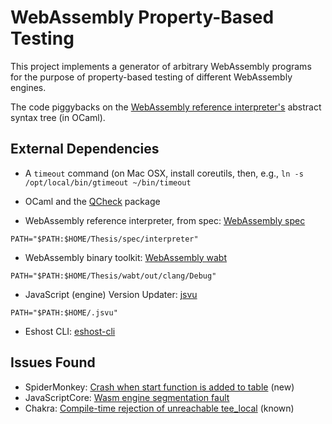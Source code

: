 # WebAssembly Property-Based Testing

This project implements a generator of arbitrary WebAssembly programs
for the purpose of property-based testing of different WebAssembly engines.

The code piggybacks on the [WebAssembly reference interpreter's](https://github.com/WebAssembly/spec) 
abstract syntax tree (in OCaml).


## External Dependencies

* A `timeout` command
  (on Mac OSX, install coreutils, then, e.g., `ln -s /opt/local/bin/gtimeout ~/bin/timeout`

* OCaml and the [QCheck](https://github.com/c-cube/qcheck) package

* WebAssembly reference interpreter, from spec: [WebAssembly spec](https://github.com/WebAssembly/spec)
```
PATH="$PATH:$HOME/Thesis/spec/interpreter"
```

* WebAssembly binary toolkit: [WebAssembly wabt](https://github.com/WebAssembly/wabt)
```
PATH="$PATH:$HOME/Thesis/wabt/out/clang/Debug"
```

* JavaScript (engine) Version Updater: [jsvu](https://github.com/GoogleChromeLabs/jsvu)
```
PATH="$PATH:$HOME/.jsvu"
```

* Eshost CLI: [eshost-cli](https://github.com/bterlson/eshost-cli)


## Issues Found

* SpiderMonkey: [Crash when start function is added to table](https://bugzilla.mozilla.org/show_bug.cgi?id=1545086)  (new)
* JavaScriptCore: [Wasm engine segmentation fault](https://bugs.webkit.org/show_bug.cgi?id=202786)
* Chakra: [Compile-time rejection of unreachable tee_local](https://github.com/microsoft/ChakraCore/issues/6185)  (known)
